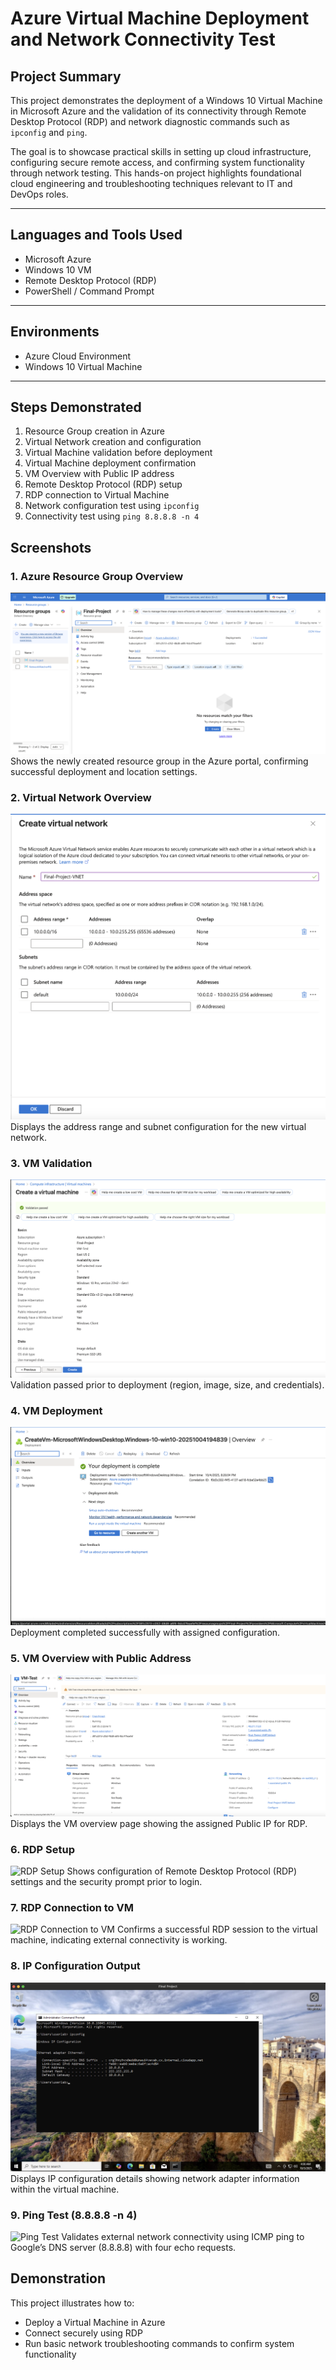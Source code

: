 # Azure Virtual Machine Deployment and Network Connectivity Test

## Project Summary
This project demonstrates the deployment of a Windows 10 Virtual Machine in Microsoft Azure and the validation of its connectivity through Remote Desktop Protocol (RDP) and network diagnostic commands such as `ipconfig` and `ping`.

The goal is to showcase practical skills in setting up cloud infrastructure, configuring secure remote access, and confirming system functionality through network testing. This hands-on project highlights foundational cloud engineering and troubleshooting techniques relevant to IT and DevOps roles.

---

## Languages and Tools Used
- Microsoft Azure
- Windows 10 VM
- Remote Desktop Protocol (RDP)
- PowerShell / Command Prompt

---

## Environments
- Azure Cloud Environment
- Windows 10 Virtual Machine

---

## Steps Demonstrated
1. Resource Group creation in Azure  
2. Virtual Network creation and configuration  
3. Virtual Machine validation before deployment  
4. Virtual Machine deployment confirmation  
5. VM Overview with Public IP address  
6. Remote Desktop Protocol (RDP) setup  
7. RDP connection to Virtual Machine  
8. Network configuration test using `ipconfig`  
9. Connectivity test using `ping 8.8.8.8 -n 4`





## Screenshots

### 1. Azure Resource Group Overview
![Resource Group Overview](images/ResourceGroupOverview.png)  
Shows the newly created resource group in the Azure portal, confirming successful deployment and location settings.

### 2. Virtual Network Overview
![Virtual Network Overview](images/VirtualNetworkOverview.png)  
Displays the address range and subnet configuration for the new virtual network.

### 3. VM Validation
![VM Validation](images/VMValidation.png)  
Validation passed prior to deployment (region, image, size, and credentials).

### 4. VM Deployment
![VM Deployment](images/VMDeployment.png)  
Deployment completed successfully with assigned configuration.

### 5. VM Overview with Public Address
![VM Overview with Public Address](images/VMOverviewwithpublicaddress.png)  
Displays the VM overview page showing the assigned Public IP for RDP.

### 6. RDP Setup
![RDP Setup](images/RDPSetup.png?raw=1)
Shows configuration of Remote Desktop Protocol (RDP) settings and the security prompt prior to login.

### 7. RDP Connection to VM
![RDP Connection to VM](images/rdpconnectiontovm.png?raw=1)
Confirms a successful RDP session to the virtual machine, indicating external connectivity is working.

### 8. IP Configuration Output
![IP Configuration Output](images/ipconfigoutput.png?raw=1)
Displays IP configuration details showing network adapter information within the virtual machine.

### 9. Ping Test (8.8.8.8 -n 4)
![Ping Test](images/ping8.8.8.8-n-4.png?raw=1)
Validates external network connectivity using ICMP ping to Google’s DNS server (8.8.8.8) with four echo requests.



## Demonstration
This project illustrates how to:
- Deploy a Virtual Machine in Azure
- Connect securely using RDP
- Run basic network troubleshooting commands to confirm system functionality
